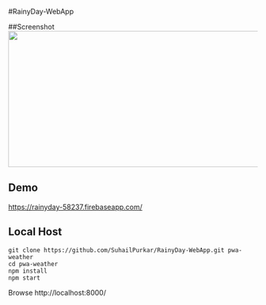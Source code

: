 #RainyDay-WebApp



##Screenshot 
[<img src="http://i.imgur.com/YnMM5G0.png" height=275 width=750>](http://i.imgur.com/YnMM5G0.png)


## Demo
https://rainyday-58237.firebaseapp.com/

## Local Host 
```
git clone https://github.com/SuhailPurkar/RainyDay-WebApp.git pwa-weather
cd pwa-weather
npm install
npm start
```
Browse http://localhost:8000/